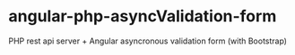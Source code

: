 # angular-php-asyncValidation-form
PHP rest api server + Angular asyncronous validation form (with Bootstrap)
